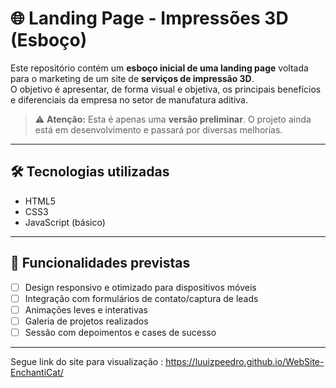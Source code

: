 # 🌐 Landing Page - Impressões 3D (Esboço)

Este repositório contém um **esboço inicial de uma landing page** voltada para o marketing de um site de **serviços de impressão 3D**.  
O objetivo é apresentar, de forma visual e objetiva, os principais benefícios e diferenciais da empresa no setor de manufatura aditiva.

> ⚠️ **Atenção:** Esta é apenas uma **versão preliminar**. O projeto ainda está em desenvolvimento e passará por diversas melhorias.

---

## 🛠️ Tecnologias utilizadas

- HTML5
- CSS3
- JavaScript (básico)

---

## 📌 Funcionalidades previstas

- [ ] Design responsivo e otimizado para dispositivos móveis  
- [ ] Integração com formulários de contato/captura de leads  
- [ ] Animações leves e interativas  
- [ ] Galeria de projetos realizados  
- [ ] Sessão com depoimentos e cases de sucesso

---

Segue link do site para visualização : https://luuizpeedro.github.io/WebSite-EnchantiCat/
